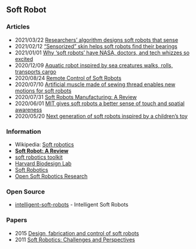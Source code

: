 ## Soft Robot


### Articles
- 2021/03/22 [Researchers’ algorithm designs soft robots that sense](https://news.mit.edu/2021/sensor-soft-robots-placement-0322)
- 2021/02/12 [“Sensorized” skin helps soft robots find their bearings](https://news.mit.edu/2020/sensorized-skin-soft-robots-0213)
- 2021/01/01 [Why ‘soft robots’ have NASA, doctors, and tech whizzes so excited](https://fortune.com/2021/01/01/soft-robots-applications-advantages-surgery/)
- 2020/12/09 [Aquatic robot inspired by sea creatures walks, rolls, transports cargo](https://news.northwestern.edu/stories/2020/12/aquatic-soft-robot-inspired-by-sea-creatures-walks-rolls-transports-cargo/)
- 2020/08/24 [Remote Control of Soft Robots](https://www.printedelectronicsworld.com/articles/20513/remote-control-of-soft-robots)
- 2020/07/10 [Artificial muscle made of sewing thread enables new motions for soft robots](https://engr.source.colostate.edu/soft-robots-can-flex-artificial-muscles-made-from-sewing-thread/)
- 2020/07/31 [Soft Robots Manufacturing: A Review](https://www.frontiersin.org/articles/10.3389/frobt.2018.00084/full)
- 2020/06/01 [MIT gives soft robots a better sense of touch and spatial awareness](https://www.engadget.com/mit-soft-robots-tactile-sensing-proprioception-120056117.html)
- 2020/05/20 [Next generation of soft robots inspired by a children’s toy](https://www.seas.harvard.edu/news/2020/05/next-generation-soft-robots-inspired-childrens-toy)


### Information
- Wikipedia: [Soft robotics](https://en.wikipedia.org/wiki/Soft_robotics)
- [**Soft Robot: A Review**](https://www.elveflow.com/microfluidic-reviews/general-microfluidics/soft-robot/)
- [soft robotics toolkit](https://softroboticstoolkit.com/)
- [Harvard Biodesign Lab](https://biodesign.seas.harvard.edu/soft-robotics)
- [Soft Robotics](https://www.softroboticsinc.com/)
- [Open Soft Robotics Research](https://collections.plos.org/collection/soft-robotics/)


### Open Source
- [intelligent-soft-robots](https://github.com/intelligent-soft-robots) - Intelligent Soft Robots


### Papers
- 2015 [Design, fabrication and control of soft robots](https://www.researchgate.net/publication/277410991_Design_fabrication_and_control_of_soft_robots)
- 2011 [Soft Robotics: Challenges and Perspectives](https://www.sciencedirect.com/science/article/pii/S1877050911006958)



